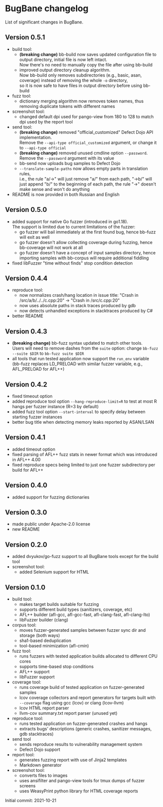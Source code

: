 # BugBane changelog
List of significant changes in BugBane.

## Version 0.5.1
- build tool:
    - **(breaking change)** bb-build now saves updated configuration file to output directory, initial file is now left intact.<br>
        Now there's no need to manually copy the file after using bb-build
    - improved output directory cleanup algorithm.<br>
        Now bb-build only removes subdirectories (e.g., basic, asan, coverage) instead of removing the whole `-o` directory,<br>
        so it is now safe to have files in output directory before using bb-build
- fuzz tool:
    - dictionary merging algorithm now removes token names, thus removing duplicate tokens with different names
- screenshot tool:
    - changed default dpi used for pango-view from 180 to 128 to match dpi used by the report tool
- send tool:
    - **(breaking change)** removed "official_customized" Defect Dojo API implementation.<br>
        Remove the `--api-type official_customized` argument, or change it to `--api-type official`
    - **(breaking change)** removed unused cmdline option `--password`.<br>
        Remove the `--password` argument with its value
    - bb-send now uploads bug samples to Defect Dojo
    - `--translate-sample-paths` now allows empty parts in translation rules,<br>
        i.e., the rule "a/->" will just remove "a/" from each path, "->b/" will just append "b/" to the beginning of each path, the rule "->" doesn't make sense and won't do anything
- README is now provided in both Russian and English

## Version 0.5.0
- added support for native Go fuzzer (introduced in go1.18).<br>
  The support is limited due to current limitations of the fuzzer:
    - go fuzzer will bail immediately at the first found bug, hence bb-fuzz will exit as well
    - go fuzzer doesn't allow collecting coverage during fuzzing, hence bb-coverage will not work at all
    - go fuzzer doesn't have a concept of input samples directory, hence importing samples with bb-corpus will require additional fiddling
- fixed libFuzzer "time without finds" stop condition detection

## Version 0.4.4
- reproduce tool:
    - now normalizes crash/hang location in issue title: "Crash in /src/a/b/../../c.cpp:20" -> "Crash in /src/c.cpp:20"
    - now uses absolute paths in stack traces produced by gdb
    - now detects unhandled exceptions in stacktraces produced by C#
- better README

## Version 0.4.3
- **(breaking change)** bb-fuzz syntax updated to match other tools.<br>
    Users will need to remove dashes from the `suite` option: change `bb-fuzz --suite $DIR` to `bb-fuzz suite $DIR`
- all tools that run tested application now support the `run_env` variable (bb-fuzz replaces LD_PRELOAD with similar fuzzer variable, e.g., AFL_PRELOAD for AFL++)

## Version 0.4.2
- fixed timeout option
- added reproduce tool option `--hang-reproduce-limit=R` to test at most R hangs per fuzzer instance (R=3 by default)
- added fuzz tool option `--start-interval` to specify delay between starting fuzzer instances
- better bug title when detecting memory leaks reported by ASAN/LSAN

## Version 0.4.1
- added timeout option
- fixed parsing of AFL++ fuzz stats in newer format which was introduced in AFL++ 4.00
- fixed reproduce specs being limited to just one fuzzer subdirectory per build for AFL++

## Version 0.4.0
- added support for fuzzing dictionaries

## Version 0.3.0
- made public under Apache-2.0 license
- new README

## Version 0.2.0
- added dvyukov/go-fuzz support to all BugBane tools except for the build tool
- screenshot tool:
    - added Selenium support for HTML

## Version 0.1.0
- build tool:
    - makes target builds suitable for fuzzing
    - supports different build types (sanitizers, coverage, etc)
    - AFL++ builder (afl-gcc, afl-gcc-fast, afl-clang-fast, afl-clang-lto)
    - libFuzzer builder (clang)
- corpus tool:
    - moves fuzzer-generated samples between fuzzer sync dir and storage (both ways)
    - sha1-based deduplication
    - tool-based minimization (afl-cmin)
- fuzz tool:
    - runs fuzzers with tested application builds allocated to different CPU cores
    - supports time-based stop conditions
    - AFL++ support
    - libFuzzer support
- coverage tool:
    - runs coverage build of tested application on fuzzer-generated samples
    - lcov coverage collectors and report generators for targets built with `--coverage` flag using gcc (lcov) or clang (lcov-llvm)
    - lcov HTML report parser
    - llvm-cov summary.txt report parser (unused yet)
- reproduce tool:
    - runs tested application on fuzzer-generated crashes and hangs
    - extracts bugs' descriptions (generic crashes, sanitizer messages, gdb stacktraces)
- send tool
    - sends reproduce results to vulnerability management system
    - Defect Dojo support
- report tool:
    - generates fuzzing report with use of Jinja2 templates
    - Markdown generator
- screenshot tool:
    - converts files to images
    - uses ansifilter and pango-view tools for tmux dumps of fuzzer screens
    - uses WeasyPrint python library for HTML coverage reports


Initial commit: 2021-10-21
